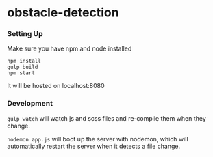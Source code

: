 # obstacle-detection

### Setting Up
Make sure you have npm and node installed

```
npm install
gulp build
npm start
```
It will be hosted on localhost:8080

### Development
`gulp watch` will watch js and scss files and re-compile them when they change.

`nodemon app.js` will boot up the server with nodemon, which will automatically restart the server when it detects a file change.
